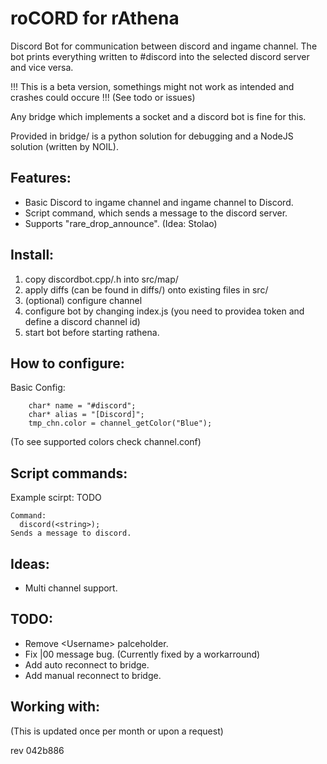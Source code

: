 # roCORD for rAthena
Discord Bot for communication between discord and ingame channel.
The bot prints everything written to #discord into the selected discord server and vice versa.

!!! This is a beta version, somethings might not work as intended and crashes could occure !!!
(See todo or issues)

Any bridge which implements a socket and a discord bot is fine for this.

Provided in bridge/ is a python solution for debugging and a NodeJS solution (written by NOIL).

## Features:
- Basic Discord to ingame channel and ingame channel to Discord.
- Script command, which sends a message to the discord server.
- Supports "rare_drop_announce". (Idea: Stolao)

## Install:
1. copy discordbot.cpp/.h into src/map/
2. apply diffs (can be found in diffs/) onto existing files in src/
3. (optional) configure channel
4. configure bot by changing index.js (you need to providea token and define a discord channel id)
5. start bot before starting rathena.

## How to configure:
Basic Config:
```
	char* name = "#discord";     
	char* alias = "[Discord]";
	tmp_chn.color = channel_getColor("Blue");
```
(To see supported colors check channel.conf)

## Script commands:
Example scirpt: TODO

```
Command: 
  discord(<string>);
Sends a message to discord.
```
## Ideas:
- Multi channel support.

## TODO:
- Remove \<Username\> palceholder.
- Fix |00 message bug. (Currently fixed by a workarround)
- Add auto reconnect to bridge.
- Add manual reconnect to bridge.

## Working with:
(This is updated once per month or upon a request)

rev 042b886
